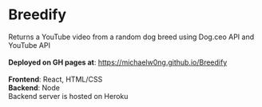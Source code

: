# Breedify
Returns a YouTube video from a random dog breed using Dog.ceo API and YouTube API <br/>
<br/>
**Deployed on GH pages at**: https://michaelw0ng.github.io/Breedify
<br/>
<br/>
**Frontend**: React, HTML/CSS
<br/>
**Backend**: Node
<br/>
Backend server is hosted on Heroku


